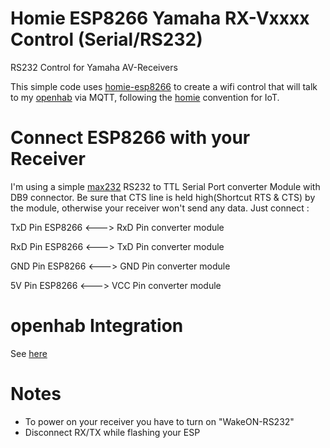 # Homie ESP8266 Yamaha RX-Vxxxx Control (Serial/RS232)
RS232 Control for Yamaha AV-Receivers

This simple code uses
[homie-esp8266](https://github.com/homieiot/homie-esp8266/tree/develop-v3) to create a wifi
control that will talk to my [openhab](https://openhab.org/) via
MQTT, following the [homie](https://homieiot.github.io/)
convention for IoT.

# Connect ESP8266 with your Receiver

I'm using a simple [max232](https://www.amazon.de/FITYLE-MAX232-Konverter-Modul-USB-Seriell-Konversion-Mehrfarbig/dp/B079RGQTLG/ref=sr_1_11?ie=UTF8&qid=1552064756&sr=8-11) RS232 to TTL Serial Port converter Module with DB9 connector. Be sure that CTS line is held high(Shortcut RTS & CTS) by the module, otherwise your receiver won't send any data.
Just connect :

TxD Pin ESP8266 <---> RxD Pin converter module

RxD Pin ESP8266 <---> TxD Pin converter module

GND Pin ESP8266 <---> GND Pin converter module

5V  Pin ESP8266 <---> VCC Pin converter module

# openhab Integration
See [here](https://community.openhab.org/t/integration-of-older-yamaha-rx-v-av-receivers-rs-232-serial/65204)


# Notes

- To power on your receiver you have to turn on "WakeON-RS232"
- Disconnect RX/TX while flashing your ESP


